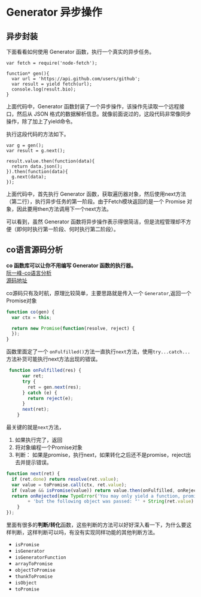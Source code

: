 
# Generator 异步操作

## 异步封装
下面看看如何使用 Generator 函数，执行一个真实的异步任务。
```
var fetch = require('node-fetch');

function* gen(){
  var url = 'https://api.github.com/users/github';
  var result = yield fetch(url);
  console.log(result.bio);
}
```
上面代码中，Generator 函数封装了一个异步操作，该操作先读取一个远程接口，然后从 JSON 格式的数据解析信息。就像前面说过的，这段代码非常像同步操作，除了加上了yield命令。

执行这段代码的方法如下。
```
var g = gen();
var result = g.next();

result.value.then(function(data){
  return data.json();
}).then(function(data){
  g.next(data);
});
```
上面代码中，首先执行 Generator 函数，获取遍历器对象，然后使用next方法（第二行），执行异步任务的第一阶段。由于Fetch模块返回的是一个 Promise 对象，因此要用then方法调用下一个next方法。

可以看到，虽然 Generator 函数将异步操作表示得很简洁，但是流程管理却不方便（即何时执行第一阶段、何时执行第二阶段）。



## co语言源码分析
**co 函数库可以让你不用编写 Generator 函数的执行器。**  
[阮一峰-co语言分析](http://www.ruanyifeng.com/blog/2015/05/co.html)  
[源码地址](https://github.com/tj/co/blob/master/index.js)

co源码只有及时航，原理比较简单，主要思路就是传入一个 `Generator`,返回一个Promise对象
```javascript
function co(gen) {
  var ctx = this;

  return new Promise(function(resolve, reject) {
  });
}
```

函数里面定了一个 `onFulfilled()`方法一直执行`next`方法，使用`try...catch...`方法补货可能执行next方法出现的错误。


```javascript
 function onFulfilled(res) {
      var ret;
      try {
        ret = gen.next(res);
      } catch (e) {
        return reject(e);
      }
      next(ret);
    }    
```

最关键的就是`next`方法，
1. 如果执行完了，返回
2. 将对象编程一个Promise对象
3. 判断： 如果是promise，执行next，如果转化之后还不是promise，reject出去并提示错误。
```javascript
function next(ret) {
  if (ret.done) return resolve(ret.value);
  var value = toPromise.call(ctx, ret.value);
  if (value && isPromise(value)) return value.then(onFulfilled, onRejected);
  return onRejected(new TypeError('You may only yield a function, promise, generator, array, or object, '
        + 'but the following object was passed: "' + String(ret.value) + '"'));
    }
});
```

里面有很多的**判断/转化**函数，这些判断的方法可以好好深入看一下，为什么要这样判断，这样判断可以吗，有没有实现同样功能的其他判断方法。
* `isPromise`
* `isGenerator`
* `isGeneratorFunction`
* `arrayToPromise`
* `objectToPromise`
* `thunkToPromise`
* `isObject`
* `toPromise`
